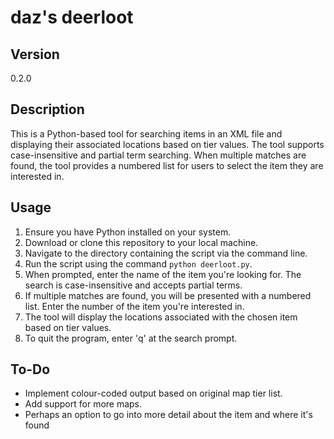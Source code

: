 # daz's deerloot

## Version
0.2.0

## Description
This is a Python-based tool for searching items in an XML file and displaying their associated locations based on tier values. The tool supports case-insensitive and partial term searching. When multiple matches are found, the tool provides a numbered list for users to select the item they are interested in.

## Usage
1. Ensure you have Python installed on your system.
2. Download or clone this repository to your local machine.
3. Navigate to the directory containing the script via the command line.
4. Run the script using the command `python deerloot.py`.
5. When prompted, enter the name of the item you're looking for. The search is case-insensitive and accepts partial terms.
6. If multiple matches are found, you will be presented with a numbered list. Enter the number of the item you're interested in.
7. The tool will display the locations associated with the chosen item based on tier values.
8. To quit the program, enter 'q' at the search prompt.

## To-Do
- Implement colour-coded output based on original map tier list.
- Add support for more maps.
- Perhaps an option to go into more detail about the item and where it's found

